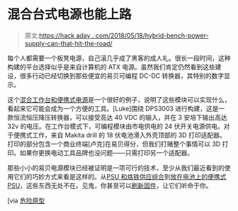 # 混合台式电源也能上路

> 原文:[https://hack aday . com/2018/05/18/hybrid-bench-power-supply-can-that-hit-the-road/](https://hackaday.com/2018/05/18/hybrid-bench-power-supply-can-also-hit-the-road/)

每个人都需要一个板凳电源，自己滚几乎成了黑客的成人礼。很长一段时间，这种构建的平台选择似乎是来自计算机的 ATX 电源。虽然我们肯定仍然看到这些建设，很多行动已经切换到那些便宜的易贝可编程 DC-DC 转换器，其特别的数字显示。

这个[混合工作台和便携式电源](http://ls-homeprojects.co.uk/project-portable-bench-power-supply-ver-2/)是一个很好的例子，说明了这些模块可以实现什么，看起来它可能会成为一个方便的工具。[Luke]围绕 DPS3003 进行构建，这是一款恒流恒压降压转换器，可以接受高达 40 VDC 的输入，并在 3 安培下输出高达 32v 的电压。在工作台模式下，可编程模块由市电供电的 24 伏开关电源供电。对于便携式工作，来自 Makita drill 的 18 伏电池滑入外壳顶部的 3D 打印适配器。打印的部分包含一个商业终端[卢克]在易贝得分，但我们打赌整个事情可以 3D 打印。如果你更换电动工具品牌也没问题——只需打印另一个适配器。

那些小小的易贝电源模块已经被证明是一项可行的技术，至少从我们最近看到的使用它们的巧妙方式来看是这样的。从[PSU 和烙铁供应组合](https://hackaday.com/2018/03/19/diy-power-supply-and-ts100-outlet-combo-shows-off-great-layout/)到[放在电池上的便携式 PSU](https://hackaday.com/2018/03/24/cordless-tool-battery-pack-turned-into-portable-bench-supply/)，这些东西无处不在。见鬼，你甚至可以[刷新固件](https://hackaday.com/2017/03/07/open-source-firmware-for-a-cheap-programmable-power-supply/)，让它们听命于你。

[via [危险原型](http://dangerousprototypes.com/blog/2018/05/10/portable-bench-power-supply-v2-project/)